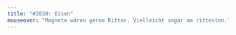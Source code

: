 ```yaml
---
title: "#2830: Eisen"
mouseover: "Magnete wären gerne Ritter. Vielleicht sogar am rittesten."
---
```

